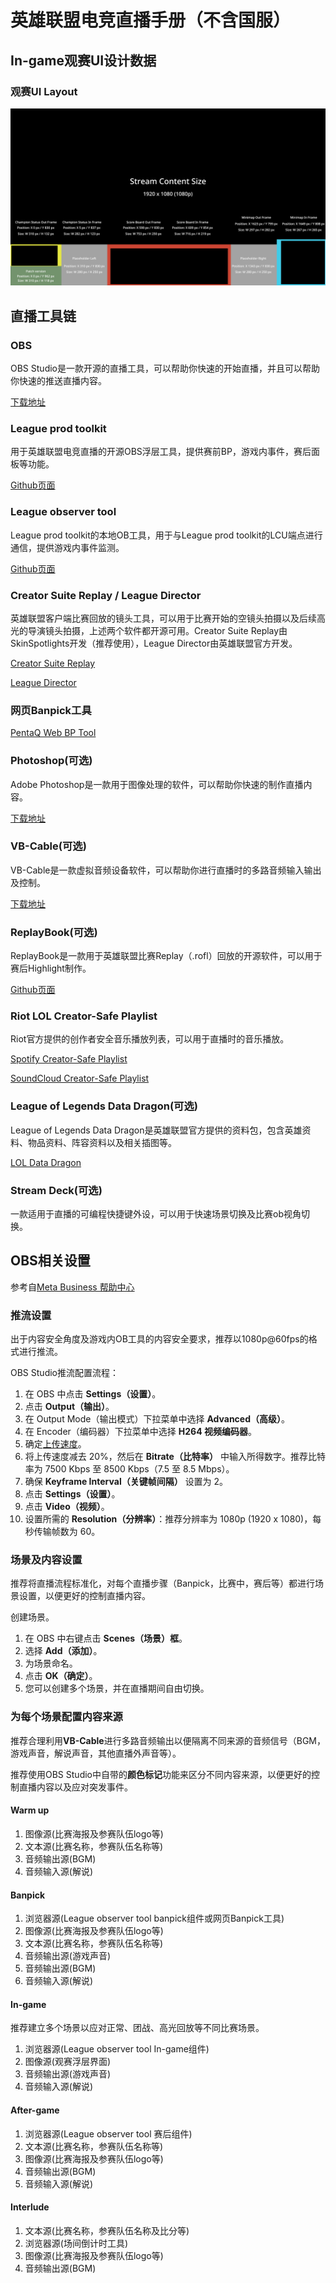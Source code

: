 # 英雄联盟电竞直播手册（不含国服）

## In-game观赛UI设计数据

### 观赛UI Layout

![观赛UI图纸](../assets/stream_ui.png)

## 直播工具链

### OBS

OBS Studio是一款开源的直播工具，可以帮助你快速的开始直播，并且可以帮助你快速的推送直播内容。

[下载地址](https://obsproject.com/)

### League prod toolkit

用于英雄联盟电竞直播的开源OBS浮层工具，提供赛前BP，游戏内事件，赛后面板等功能。

[Github页面](https://github.com/RCVolus/league-prod-toolkit)

### League observer tool

League prod toolkit的本地OB工具，用于与League prod toolkit的LCU端点进行通信，提供游戏内事件监测。

[Github页面](https://github.com/RCVolus/league-observer-tool)

### Creator Suite Replay / League Director

英雄联盟客户端比赛回放的镜头工具，可以用于比赛开始的空镜头拍摄以及后续高光的导演镜头拍摄，上述两个软件都开源可用。Creator Suite Replay由SkinSpotlights开发（推荐使用），League Director由英雄联盟官方开发。

[Creator Suite Replay](https://github.com/SkinSpotlights/CreatorSuite-ReplayAPI/releases)

[League Director](https://github.com/RiotGames/leaguedirector)

### 网页Banpick工具

[PentaQ Web BP Tool](https://data.pentaq.com/bp)

### Photoshop(可选)

Adobe Photoshop是一款用于图像处理的软件，可以帮助你快速的制作直播内容。

[下载地址](https://www.adobe.com/cn/products/photoshop.html)

### VB-Cable(可选)

VB-Cable是一款虚拟音频设备软件，可以帮助你进行直播时的多路音频输入输出及控制。

[下载地址](https://vb-audio.com/Cable/)

### ReplayBook(可选)

ReplayBook是一款用于英雄联盟比赛Replay（.rofl）回放的开源软件，可以用于赛后Highlight制作。

[Github页面](https://github.com/fraxiinus/ReplayBook)

### Riot LOL Creator-Safe Playlist

Riot官方提供的创作者安全音乐播放列表，可以用于直播时的音乐播放。

[Spotify Creator-Safe Playlist](https://open.spotify.com/playlist/5hDYD44imzFZEqTfAoco1N?si=Ik6B1FizS4ewpPlwAxawtQ)

[SoundCloud Creator-Safe Playlist](https://soundcloud.com/leagueoflegends/sets/riot-games-creator-safe)

### League of Legends Data Dragon(可选)

League of Legends Data Dragon是英雄联盟官方提供的资料包，包含英雄资料、物品资料、阵容资料以及相关插图等。

[LOL Data Dragon](https://developer.riotgames.com/docs/lol#data-dragon)

### Stream Deck(可选)

一款适用于直播的可编程快捷键外设，可以用于快速场景切换及比赛ob视角切换。


## OBS相关设置

参考自[Meta Business 帮助中心](https://zh-cn.facebook.com/business/help/1968707740106188?id=648321075955172)

### 推流设置

出于内容安全角度及游戏内OB工具的内容安全要求，推荐以1080p@60fps的格式进行推流。

OBS Studio推流配置流程：

1. 在 OBS 中点击 **Settings（设置）**。
2. 点击 **Output（输出）**。
3. 在 Output Mode（输出模式）下拉菜单中选择 **Advanced（高级）**。
4. 在 Encoder（编码器）下拉菜单中选择 **H264 视频编码器**。
5. 确定[上传速度](http://www.speedtest.net/)。
6. 将上传速度减去 20%，然后在 **Bitrate（比特率）** 中输入所得数字。推荐比特率为 7500 Kbps 至 8500 Kbps（7.5 至 8.5 Mbps）。
7. 确保 **Keyframe Interval（关键帧间隔）** 设置为 2。
8. 点击 **Settings（设置）**。
9. 点击 **Video（视频）**。
10. 设置所需的 **Resolution（分辨率）**：推荐分辨率为 1080p (1920 x 1080)，每秒传输帧数为 60。

### 场景及内容设置

推荐将直播流程标准化，对每个直播步骤（Banpick，比赛中，赛后等）都进行场景设置，以便更好的控制直播内容。

创建场景。

1. 在 OBS 中右键点击 **Scenes（场景）框**。
2. 选择 **Add（添加）**。
3. 为场景命名。
4. 点击 **OK（确定）**。
5. 您可以创建多个场景，并在直播期间自由切换。

### 为每个场景配置内容来源

推荐合理利用**VB-Cable**进行多路音频输出以便隔离不同来源的音频信号（BGM，游戏声音，解说声音，其他直播外声音等）。

推荐使用OBS Studio中自带的**颜色标记**功能来区分不同内容来源，以便更好的控制直播内容以及应对突发事件。

#### Warm up

1. 图像源(比赛海报及参赛队伍logo等)
2. 文本源(比赛名称，参赛队伍名称等)
3. 音频输出源(BGM)
4. 音频输入源(解说)

#### Banpick

1. 浏览器源(League observer tool banpick组件或网页Banpick工具)
2. 图像源(比赛海报及参赛队伍logo等)
3. 文本源(比赛名称，参赛队伍名称等)
4. 音频输出源(游戏声音)
5. 音频输出源(BGM)
6. 音频输入源(解说)

#### In-game

推荐建立多个场景以应对正常、团战、高光回放等不同比赛场景。

1. 浏览器源(League observer tool In-game组件)
2. 图像源(观赛浮层界面)
3. 音频输出源(游戏声音)
4. 音频输入源(解说)

#### After-game

1. 浏览器源(League observer tool 赛后组件)
2. 文本源(比赛名称，参赛队伍名称等)
3. 图像源(比赛海报及参赛队伍logo等)
4. 音频输出源(BGM)
5. 音频输入源(解说)

#### Interlude

1. 文本源(比赛名称，参赛队伍名称及比分等)
2. 浏览器源(场间倒计时工具)
3. 图像源(比赛海报及参赛队伍logo等)
4. 音频输出源(BGM)